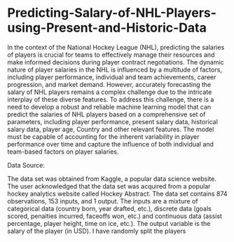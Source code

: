 # Predicting-Salary-of-NHL-Players-using-Present-and-Historic-Data


In the context of the National Hockey League (NHL), predicting the salaries of players is crucial for teams to effectively manage their resources and make informed decisions during player contract negotiations. The dynamic nature of player salaries in the NHL is influenced by a multitude of factors, including player performance, individual and team achievements, career progression, and market demand. However, accurately forecasting the salary of NHL players remains a complex challenge due to the intricate interplay of these diverse features. 
To address this challenge, there is a need to develop a robust and reliable machine learning model that can predict the salaries of NHL players based on a comprehensive set of parameters, including player performance, present salary data, historical salary data, player age, Country and other relevant features. The model must be capable of accounting for the inherent variability in player performance over time and capture the influence of both individual and team-based factors on player salaries.



Data Source:



The data set was obtained from Kaggle, a popular data science website. The user acknowledged that the data set was acquired from a popular hockey analytics website called Hockey Abstract. The data set contains 874 observations, 153 inputs, and 1 output. The inputs are a mixture of categorical data (country born, year drafted, etc.), discrete data (goals scored, penalties incurred, faceoffs won, etc.) and continuous data (assist percentage, player height, time on ice, etc.). The output variable is the salary of the player (in USD). I have randomly split the players 
 
